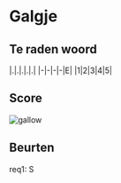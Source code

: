# Galgje

## Te raden woord

|.|.|.|.|.|
|-|-|-|-|E|
|1|2|3|4|5|

## Score
![gallow](./images/1.png)

## Beurten
req1: S